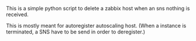 This is a simple python script to delete a zabbix host when an sns nothing is
received.

This is mostly meant for autoregister autoscaling host. (When a instance is
terminated, a SNS have to be send in order to deregister.)
